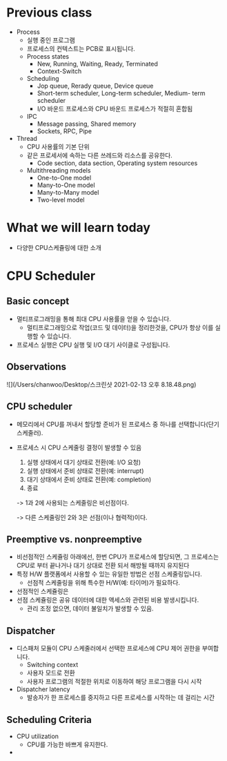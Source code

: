 # Previous class

- Process
  - 실행 중인 프로그램
  - 프로세스의 컨텍스트는 PCB로 표시됩니다.
  - Process states
    - New, Running, Waiting, Ready, Terminated
    - Context-Switch
  - Scheduling
    - Jop queue, Rerady queue, Device queue
    - Short-term scheduler, Long-term scheduler, Medium- term scheduler
    - I/O 바운드 프로세스와 CPU 바운드 프로세스가 적절히 혼합됨
  - IPC
    - Message passing, Shared memory
    - Sockets, RPC, Pipe
- Thread
  - CPU 사용률의 기본 단위
  - 같은 프로세서에 속하는 다른 쓰레드와 리소스를 공유한다.
    - Code section, data section, Operating system resources
  - Multithreading models
    - One-to-One model
    - Many-to-One model
    - Many-to-Many model
    - Two-level model



# What we will learn today

- 다양한 CPU스케쥴링에 대한 소개



# CPU Scheduler

## Basic concept

- 멀티프로그래밍을 통해 최대 CPU 사용률을 얻을 수 있습니다.
  - 멀티프로그래밍으로 작업(코드 및 데이터)을 정리한것을, CPU가  항상 이를 실행할 수 있습니다.
- 프로세스 실행은 CPU 실행 및 I/O 대기 사이클로 구성됩니다.

## Observations

![](/Users/chanwoo/Desktop/스크린샷 2021-02-13 오후 8.18.48.png)



## CPU scheduler

- 메모리에서 CPU를 꺼내서 할당할 준비가 된 프로세스 중 하나를 선택합니다(단기 스케줄러).

- 프로세스 시 CPU 스케줄링 결정이 발생할 수 있음

  1. 실행 상태에서 대기 상태로 전환(예: I/O 요청)
  2. 실행 상태에서 준비 상태로 전환(예: interrupt)
  3. 대기 상태에서 준비 상태로 전환(예: completion)
  4. 종료

  -> 1과 2에 사용되는 스케줄링은 비선점이다.

  -> 다른 스케줄링인 2와 3은 선점(이나 협력적)이다.



## Preemptive vs. nonpreemptive

- 비선점적인 스케쥴링 아래에선, 한번 CPU가 프로세스에 할당되면, 그 프로세스는 CPU로 부터 끝나거나 대기 상대로 전환 되서 해방될 때까지 유지된다
- 특정 H/W 플랫폼에서 사용할 수 있는 유일한 방법은 선점 스케줄링입니다.
  - 선점적 스케줄링을 위해 특수한 H/W(예: 타이머)가 필요하다.
- 선점적인 스케쥴링은 
- 선점 스케쥴링은 공유 데이터에 대한 액세스와 관련된 비용 발생시킵니다.
  - 관리 조정 없으면, 데이터 불일치가 발생할 수 있음.

## Dispatcher

- 디스패처 모듈이 CPU 스케줄러에서 선택한 프로세스에 CPU 제어 권한을 부여합니다.
  - Switching context
  - 사용자 모드로 전환
  - 사용자 프로그램의 적절한 위치로 이동하여 해당 프로그램을 다시 시작
- Dispatcher latency
  - 발송자가 한 프로세스를 중지하고 다른 프로세스를 시작하는 데 걸리는 시간

## Scheduling Criteria 

- CPU utilization
  - CPU를 가능한 바쁘게 유지한다.
- 
